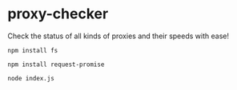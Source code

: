 # proxy-checker
 Check the status of all kinds of proxies and their speeds with ease!
 
 `npm install fs`
 
 `npm install request-promise`
 
 `node index.js`
